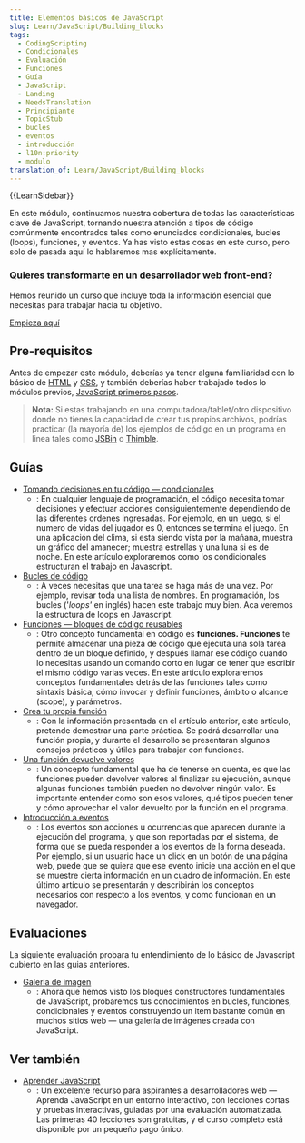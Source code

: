 ```yaml
---
title: Elementos básicos de JavaScript
slug: Learn/JavaScript/Building_blocks
tags:
  - CodingScripting
  - Condicionales
  - Evaluación
  - Funciones
  - Guía
  - JavaScript
  - Landing
  - NeedsTranslation
  - Principiante
  - TopicStub
  - bucles
  - eventos
  - introducción
  - l10n:priority
  - modulo
translation_of: Learn/JavaScript/Building_blocks
---
```


{{LearnSidebar}}

En este módulo, continuamos nuestra cobertura de todas las características clave de JavaScript, tornando nuestra atención a tipos de código comúnmente encontrados tales como enunciados condicionales, bucles (loops), funciones, y eventos. Ya has visto estas cosas en este curso, pero solo de pasada aquí lo hablaremos mas explícitamente.

### Quieres transformarte en un desarrollador web front-end?

Hemos reunido un curso que incluye toda la información esencial que necesitas para trabajar hacia tu objetivo.

[Empieza aquí](/es/docs/Learn/Front-end_web_developer)

## Pre-requisitos

Antes de empezar este módulo, deberías ya tener alguna familiaridad con lo básico de [HTML](/es/docs/Learn/HTML/Introduction_to_HTML) y [CSS](/es/docs/Learn/CSS/Introduction_to_CSS), y también deberías haber trabajado todos lo módulos previos, [JavaScript primeros pasos](/es/docs/Learn/JavaScript/First_steps).

> **Nota:** Si estas trabajando en una computadora/tablet/otro dispositivo donde no tienes la capacidad de crear tus propios archivos, podrías practicar (la mayoría de) los ejemplos de código en un programa en linea tales como [JSBin](http://jsbin.com/) o [Thimble](https://thimble.mozilla.org/).

## Guías

- [Tomando decisiones en tu código — condicionales](/es/docs/Learn/JavaScript/Building_blocks/conditionals)
  - : En cualquier lenguaje de programación, el código necesita tomar decisiones y efectuar acciones consiguientemente dependiendo de las diferentes ordenes ingresadas. Por ejemplo, en un juego, si el numero de vidas del jugador es 0, entonces se termina el juego. En una aplicación del clima, si esta siendo vista por la mañana, muestra un gráfico del amanecer; muestra estrellas y una luna si es de noche. En este artículo exploraremos como los condicionales estructuran el trabajo en Javascript.
- [Bucles de código](/es/docs/Learn/JavaScript/Building_blocks/Bucle_codigo)
  - : A veces necesitas que una tarea se haga más de una vez. Por ejemplo, revisar toda una lista de nombres. En programación, los bucles ('_loops'_ en inglés) hacen este trabajo muy bien. Aca veremos la estructura de loops en Javascript.
- [Funciones — bloques de código reusables](/es/docs/Learn/JavaScript/Building_blocks/Functions)
  - : Otro concepto fundamental en código es **funciones. Funciones** te permite almacenar una pieza de código que ejecuta una sola tarea dentro de un bloque definido, y después llamar ese código cuando lo necesitas usando un comando corto en lugar de tener que escribir el mismo código varias veces. En este articulo exploraremos conceptos fundamentales detrás de las funciones tales como sintaxis básica, cómo invocar y definir funciones, ámbito o alcance (scope), y parámetros.
- [Crea tu propia función](/es/docs/Learn/JavaScript/Building_blocks/Construyendo_tu_propia_funcion)
  - : Con la información presentada en el artículo anterior, este artículo, pretende demostrar una parte práctica. Se podrá desarrollar una función propia, y durante el desarrollo se presentarán algunos consejos prácticos y útiles para trabajar con funciones.
- [Una función devuelve valores](/es/docs/Learn/JavaScript/Building_blocks/Return_values)
  - : Un concepto fundamental que ha de tenerse en cuenta, es que las funciones pueden devolver valores al finalizar su ejecución, aunque algunas funciones también pueden no devolver ningún valor. Es importante entender como son esos valores, qué tipos pueden tener y cómo aprovechar el valor devuelto por la función en el programa.
- [Introducción a eventos](/es/docs/Learn/JavaScript/Building_blocks/Eventos)
  - : Los eventos son acciones u ocurrencias que aparecen durante la ejecución del programa, y que son reportadas por el sistema, de forma que se pueda responder a los eventos de la forma deseada. Por ejemplo, si un usuario hace un click en un botón de una página web, puede que se quiera que ese evento inicie una acción en el que se muestre cierta información en un cuadro de información. En este último artículo se presentarán y describirán los conceptos necesarios con respecto a los eventos, y como funcionan en un navegador.

## Evaluaciones

La siguiente evaluación probara tu entendimiento de lo básico de Javascript cubierto en las guias anteriores.

- [Galeria de imagen](/es/docs/Learn/JavaScript/Building_blocks/Image_gallery)
  - : Ahora que hemos visto los bloques constructores fundamentales de JavaScript, probaremos tus conocimientos en bucles, funciones, condicionales y eventos construyendo un item bastante común en muchos sitios web — una galería de imágenes creada con JavaScript.

## Ver también

- [Aprender JavaScript](https://learnjavascript.online/)
  - : Un excelente recurso para aspirantes a desarrolladores web — Aprenda JavaScript en un entorno interactivo, con lecciones cortas y pruebas interactivas, guiadas por una evaluación automatizada. Las primeras 40 lecciones son gratuitas, y el curso completo está disponible por un pequeño pago único.
